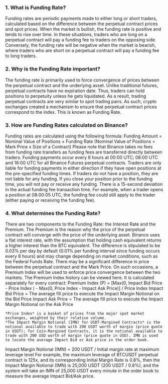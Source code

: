 ### 1. What is Funding Rate?

Funding rates are periodic payments made to either long or short traders, calculated based on the difference between the perpetual contract prices and spot prices. When the market is bullish, the funding rate is positive and tends to rise over time. In these situations, traders who are long on a perpetual contract will pay a funding fee to traders on the opposing side. Conversely, the funding rate will be negative when the market is bearish, where traders who are short on a perpetual contract will pay a funding fee to long traders.

### 2. Why is the Funding Rate important?

The funding rate is primarily used to force convergence of prices between the perpetual contract and the underlying asset.
Unlike traditional futures, perpetual contracts have no expiration date. Thus, traders can hold positions to perpetuity unless he gets liquidated. As a result, trading perpetual contracts are very similar to spot trading pairs.
As such, crypto exchanges created a mechanism to ensure that perpetual contract prices correspond to the index. This is known as Funding Rate.

### 3. How are Funding Rates calculated on Binance?

Funding rates are calculated using the following formula:
Funding Amount = Nominal Value of Positions × Funding Rate
(Nominal Value of Positions = Mark Price x Size of a Contract)
Please note that Binance takes no fees from funding rate transfers as funding fees are transferred directly between traders.
Funding payments occur every 8 hours at 00:00 UTC; 08:00 UTC and 16:00 UTC for all Binance Futures perpetual contracts. Traders are only liable for funding payments in either direction if they have open positions at the pre-specified funding times. If traders do not have a position, they are not liable for any funding. If you close your position prior to the funding time, you will not pay or receive any funding.
There is a 15-second deviation in the actual funding fee transaction time. For example, when a trader opens a position at 08:00:05 UTC, the funding fee could still apply to the trader (either paying or receiving the funding fee).

### 4. What determines the Funding Rate?

There are two components to the Funding Rate: the Interest Rate and the Premium. The Premium is the reason why the price of the perpetual contract will converge with the price of the underlying asset.
Binance uses a flat interest rate, with the assumption that holding cash equivalent returns a higher interest than the BTC equivalent. The difference is stipulated to be 0.03% per day by default (0.01% per funding interval since funding occurs every 8 hours) and may change depending on market conditions, such as the Federal Funds Rate.
There may be a significant difference in price between the perpetual contract and the Mark Price. On such occasions, a Premium Index will be used to enforce price convergence between the two markets. The Premium Index history can be viewed here. It is calculated separately for every contract:
Premium Index (P) = [Max(0, Impact Bid Price - Price Index ) - Max(0, Price Index - Impact Ask Price)] / Price Index
Impact Bid Price = The average fill price to execute the Impact Margin Notional on the Bid Price
Impact Ask Price = The average fill price to execute the Impact Margin Notional on the Ask Price

    *Price Index* is a basket of prices from the major spot market exchanges, weighted by their relative volume.
    *The Impact Margin Notional (IMN) for USDT-Margined Contracts* is the notional available to trade with 200 USDT worth of margin (price quote in USDT); for Coin-Margined Contracts, it is the notional available to trade with 200 USD worth of margin (price quote in USD). IMN is used to locate the average Impact Bid or Ask price in the order book.

Impact Margin Notional (IMN) = 200 USDT / Initial margin rate at maximum leverage level
For example, the maximum leverage of BTCUSDT perpetual contract is 125x, and its corresponding Initial Margin Rate is 0.8%, then the Impact Margin Notional (IMN) is 25,000 USDT (200 USDT / 0.8%), and the system will take an IMN of 25,000 USDT every minute in the order book to measure the average Impact Bid/Ask price.
